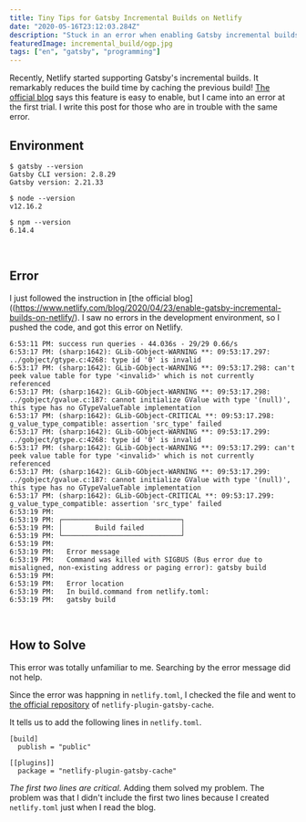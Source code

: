 ```yaml
---
title: Tiny Tips for Gatsby Incremental Builds on Netlify
date: "2020-05-16T23:12:03.284Z"
description: "Stuck in an error when enabling Gatsby incremental builds on Netlify? This post might help it."
featuredImage: incremental_build/ogp.jpg
tags: ["en", "gatsby", "programming"]
---
```


Recently, Netlify started supporting Gatsby's incremental builds. It remarkably reduces the build time by caching the previous build! [The official blog]((https://www.netlify.com/blog/2020/04/23/enable-gatsby-incremental-builds-on-netlify/)) says this feature is easy to enable, but I came into an error at the first trial. I write this post for those who are in trouble with the same error.

## Environment

```shell
$ gatsby --version
Gatsby CLI version: 2.8.29
Gatsby version: 2.21.33

$ node --version
v12.16.2

$ npm --version
6.14.4
```
<br/>

## Error
I just followed the instruction in [the official blog]((https://www.netlify.com/blog/2020/04/23/enable-gatsby-incremental-builds-on-netlify/). I saw no errors in the development environment, so I pushed the code, and got this error on Netlify.

```shell
6:53:11 PM: success run queries - 44.036s - 29/29 0.66/s
6:53:17 PM: (sharp:1642): GLib-GObject-WARNING **: 09:53:17.297: ../gobject/gtype.c:4268: type id '0' is invalid
6:53:17 PM: (sharp:1642): GLib-GObject-WARNING **: 09:53:17.298: can't peek value table for type '<invalid>' which is not currently referenced
6:53:17 PM: (sharp:1642): GLib-GObject-WARNING **: 09:53:17.298: ../gobject/gvalue.c:187: cannot initialize GValue with type '(null)', this type has no GTypeValueTable implementation
6:53:17 PM: (sharp:1642): GLib-GObject-CRITICAL **: 09:53:17.298: g_value_type_compatible: assertion 'src_type' failed
6:53:17 PM: (sharp:1642): GLib-GObject-WARNING **: 09:53:17.299: ../gobject/gtype.c:4268: type id '0' is invalid
6:53:17 PM: (sharp:1642): GLib-GObject-WARNING **: 09:53:17.299: can't peek value table for type '<invalid>' which is not currently referenced
6:53:17 PM: (sharp:1642): GLib-GObject-WARNING **: 09:53:17.299: ../gobject/gvalue.c:187: cannot initialize GValue with type '(null)', this type has no GTypeValueTable implementation
6:53:17 PM: (sharp:1642): GLib-GObject-CRITICAL **: 09:53:17.299: g_value_type_compatible: assertion 'src_type' failed
6:53:19 PM: ​
6:53:19 PM: ┌─────────────────────────────┐
6:53:19 PM: │        Build failed         │
6:53:19 PM: └─────────────────────────────┘
6:53:19 PM: ​
6:53:19 PM:   Error message
6:53:19 PM:   Command was killed with SIGBUS (Bus error due to misaligned, non-existing address or paging error): gatsby build
6:53:19 PM: ​
6:53:19 PM:   Error location
6:53:19 PM:   In build.command from netlify.toml:
6:53:19 PM:   gatsby build
```

<br/>

## How to Solve
This error was totally unfamiliar to me. Searching by the error message did not help.  

Since the error was happning in `netlify.toml`, I checked the file and went to [the official repository](https://github.com/jlengstorf/netlify-plugin-gatsby-cache) of `netlify-plugin-gatsby-cache`.

It tells us to add the following lines in `netlify.toml`.

```
[build]
  publish = "public"

[[plugins]]
  package = "netlify-plugin-gatsby-cache"
```

*The first two lines are critical*. Adding them solved my problem. The problem was that I didn't include the first two lines because I created `netlify.toml` just when I read the blog.